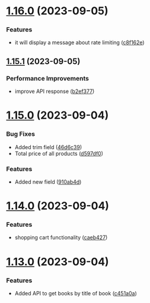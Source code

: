# [1.16.0](https://github.com/hossainchisty/LeafLine-Server/compare/v1.15.1...v1.16.0) (2023-09-05)


### Features

*  it will display a message about rate limiting ([c8f162e](https://github.com/hossainchisty/LeafLine-Server/commit/c8f162e920f0de6bf0663fa2dc80f05fd3f8981b))



## [1.15.1](https://github.com/hossainchisty/LeafLine-Server/compare/v1.15.0...v1.15.1) (2023-09-05)


### Performance Improvements

* improve API response ([b2ef377](https://github.com/hossainchisty/LeafLine-Server/commit/b2ef37720760ca6e8b674d1f62f1b511186d4d93))



# [1.15.0](https://github.com/hossainchisty/LeafLine-Server/compare/v1.14.0...v1.15.0) (2023-09-04)


### Bug Fixes

* Added trim field ([46d6c39](https://github.com/hossainchisty/LeafLine-Server/commit/46d6c39cd0ec1fea72ddfb999636b740c23e517c))
* Total price of all products ([d597df0](https://github.com/hossainchisty/LeafLine-Server/commit/d597df082f97540b6dff0822a6b0f07abc220493))


### Features

* Added new field ([910ab4d](https://github.com/hossainchisty/LeafLine-Server/commit/910ab4d60946d7ad9171f8b2e58785b41b6e0e89))



# [1.14.0](https://github.com/hossainchisty/LeafLine-Server/compare/v1.13.0...v1.14.0) (2023-09-04)


### Features

* shopping cart functionality ([caeb427](https://github.com/hossainchisty/LeafLine-Server/commit/caeb427fe8cb88e3e164c4132e3f9c069d1d5434))



# [1.13.0](https://github.com/hossainchisty/LeafLine-Server/compare/v1.12.0...v1.13.0) (2023-09-04)


### Features

* Added API to get books by title of book ([c451a0a](https://github.com/hossainchisty/LeafLine-Server/commit/c451a0a08e06992f913cfa1dfe73265b79863e1d))



